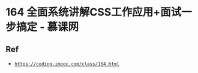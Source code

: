 # 164 全面系统讲解CSS工作应用+面试一步搞定 - 慕课网


## Ref

* [`https://coding.imooc.com/class/164.html`](https://coding.imooc.com/class/164.html)